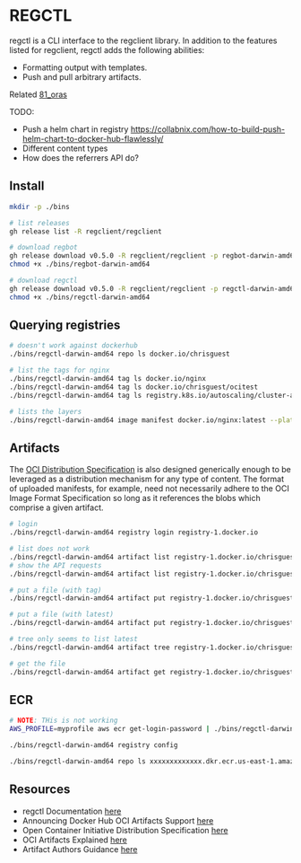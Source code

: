 # REGCTL

regctl is a CLI interface to the regclient library. In addition to the features listed for regclient, regctl adds the following abilities:

* Formatting output with templates.
* Push and pull arbitrary artifacts.

Related [81_oras](../81_oras/README.md)  

TODO:

* Push a helm chart in registry https://collabnix.com/how-to-build-push-helm-chart-to-docker-hub-flawlessly/
* Different content types
* How does the referrers API do?

## Install

```sh
mkdir -p ./bins

# list releases
gh release list -R regclient/regclient   

# download regbot
gh release download v0.5.0 -R regclient/regclient -p regbot-darwin-amd64 --output ./bins/regbot-darwin-amd64
chmod +x ./bins/regbot-darwin-amd64

# download regctl
gh release download v0.5.0 -R regclient/regclient -p regctl-darwin-amd64 --output ./bins/regctl-darwin-amd64
chmod +x ./bins/regctl-darwin-amd64
```

## Querying registries

```sh
# doesn't work against dockerhub
./bins/regctl-darwin-amd64 repo ls docker.io/chrisguest

# list the tags for nginx
./bins/regctl-darwin-amd64 tag ls docker.io/nginx
./bins/regctl-darwin-amd64 tag ls docker.io/chrisguest/ocitest
./bins/regctl-darwin-amd64 tag ls registry.k8s.io/autoscaling/cluster-autoscaler

# lists the layers 
./bins/regctl-darwin-amd64 image manifest docker.io/nginx:latest --platform linux/amd64
```

## Artifacts

The [OCI Distribution Specification](https://github.com/opencontainers/distribution-spec/blob/main/README.md) is also designed generically enough to be leveraged as a distribution mechanism for any type of content. The format of uploaded manifests, for example, need not necessarily adhere to the OCI Image Format Specification so long as it references the blobs which comprise a given artifact.

```sh
# login
./bins/regctl-darwin-amd64 registry login registry-1.docker.io

# list does not work
./bins/regctl-darwin-amd64 artifact list registry-1.docker.io/chrisguest/demo:0.0.1
# show the API requests
./bins/regctl-darwin-amd64 artifact list registry-1.docker.io/chrisguest/demo:0.0.1 -v debug

# put a file (with tag)
./bins/regctl-darwin-amd64 artifact put registry-1.docker.io/chrisguest/demo:0.0.1 --file ./README.md

# put a file (with latest)
./bins/regctl-darwin-amd64 artifact put registry-1.docker.io/chrisguest/demo --file ./README.md --artifact-type application/vnd.oci.readme.md

# tree only seems to list latest
./bins/regctl-darwin-amd64 artifact tree registry-1.docker.io/chrisguest/demo

# get the file
./bins/regctl-darwin-amd64 artifact get registry-1.docker.io/chrisguest/demo --output ./out 
```

## ECR

```sh
# NOTE: THis is not working
AWS_PROFILE=myprofile aws ecr get-login-password | ./bins/regctl-darwin-amd64 registry login --pass-stdin --user AWS  xxxxxxxxxxxxx.dkr.ecr.us-east-1.amazonaws.com

./bins/regctl-darwin-amd64 registry config

./bins/regctl-darwin-amd64 repo ls xxxxxxxxxxxxx.dkr.ecr.us-east-1.amazonaws.com
```

## Resources

* regctl Documentation [here](https://github.com/regclient/regclient/blob/main/docs/regctl.md)  
* Announcing Docker Hub OCI Artifacts Support [here](https://www.docker.com/blog/announcing-docker-hub-oci-artifacts-support/)  
* Open Container Initiative Distribution Specification [here](https://github.com/opencontainers/distribution-spec/blob/main/spec.md#api)  
* OCI Artifacts Explained [here](https://dlorenc.medium.com/oci-artifacts-explained-8f4a77945c13)  
* Artifact Authors Guidance [here](https://github.com/opencontainers/artifacts/blob/main/artifact-authors.md)  
